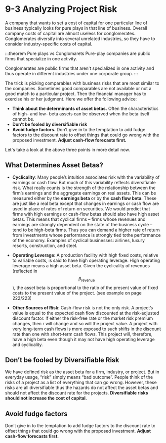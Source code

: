 # 9-3 Analyzing Project Risk

A company that wants to set a cost of capital for one particular line of business typically looks
for pure plays in that line of business. Overall company costs of capital are almost useless for conglomerates. Conglomerates
diversify into several unrelated industries, so they have to consider industry-specific costs of
capital.

:::theorem Pure plays vs Conglomarets
Pure-play companies are public firms that specialize in
one activity.

Conglomarates are public firms that aren't specialized in one activity and thus operate in different industries under one corporate group.
:::

The trick is picking comparables with business risks that are most similar to the companies. Sometimes good comparables are not available or not a good match to a particular project. Then the financial manager has to exercise his or her judgment. Here we offer the following advice: 
- **Think about the determinants of asset betas.** Often the characteristics of high- and low- beta
assets can be observed when the beta itself cannot be.
- **Don’t be fooled by diversifiable risk**
- **Avoid fudge factors.** Don’t give in to the temptation to add fudge factors to the discount rate to offset things that could go wrong with the proposed investment. **Adjust cash-flow forecasts first.** 

Let's take a look at the above three points in more detail now.

## What Determines Asset Betas?
- **Cyclicality**: Many people’s intuition associates risk with the variability of earnings or cash flow. But much of this variability reflects diversifiable risk. What really counts is the strength of the relationship between the firm’s earnings and the aggregate earnings on real assets. This can be measured either by the **earnings beta** or by the **cash flow beta**. These are just like a real beta except that changes in earnings or cash flow are used in place of rates of return on securities. We would predict that firms with high earnings or cash-flow betas should also have high asset betas. This means that cyclical firms – firms whose revenues and earnings are strongly dependent on the state of the business cycle – tend to be high-beta firms. Thus you can demand a higher rate of return from investments whose performance is strongly tied tothe performance of the economy. Examples of cyclical businesses: airlines, luxury resorts, construction, and steel.

- **Operating Leverage**: A production facility with high fixed costs, relative to variable costs, is said to have high operating leverage. High operating leverage means a high asset beta. Given the cyclicality of revenues (reflected in $$\beta_{\text {revenue }}$$), the asset beta is proportional to the ratio of the present value of fixed costs to the present value of the project. (see example on page 222/223)

- **Other Sources of Risk**: Cash-flow risk is not the only risk. A project’s value is equal to the expected cash flow discounted at the risk-adjusted discount factor. If either the risk-free rate or the market risk premium changes, then r will change and so will the project value. A project with very long-term cash flows is more exposed to such shifts in the discount rate than one with short-term cash flows. This project will, therefore, have a high beta even though it may not have high operating leverage and cyclicality. 

## Don’t be fooled by Diversifiable Risk
We have defined risk as the asset beta for a firm, industry, or project. But in everyday usage, “risk” simply means “bad outcome”. People think of the risks of a project as a list of everything that can go wrong. However, these risks are all diversifiable thus the hazards do not affect the asset betas and should not affect the discount rate for the projects.
**Diversifiable risks should not increase the cost of capital.**

## Avoid fudge factors
Don’t give in to the temptation to add fudge factors to the discount rate to offset things that could go wrong with the proposed investment.
**Adjust cash-flow forecasts first.**